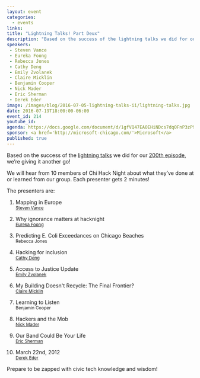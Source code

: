 ```yaml
---
layout: event
categories: 
  - events
links:
title: "Lightning Talks! Part Deux"
description: "Based on the success of the lightning talks we did for our 200th episode, we’re giving it another go! We will hear from 10 members of Chi Hack Night about what they’ve done at or learned from our group. Each presenter gets 2 minutes!"
speakers:
 - Steven Vance
 - Eureka Foong
 - Rebecca Jones
 - Cathy Deng
 - Emily Zvolanek
 - Claire Micklin
 - Benjamin Cooper
 - Nick Mader
 - Eric Sherman
 - Derek Eder
image: /images/blog/2016-07-05-lightning-talks-ii/lightning-talks.jpg
date: 2016-07-19T18:00:00-06:00
event_id: 214
youtube_id: 
agenda: https://docs.google.com/document/d/1gfVQ47EAOEHiNDcs7dqOFnP3zP94YaHSk4L4VFr3xow/edit#
sponsor: <a href='http://microsoft-chicago.com/'>Microsoft</a>
published: true
---
```


Based on the success of the [lightning talks](https://www.youtube.com/playlist?list=PL_dBjjdnIbKwKwVpubUbqnbCEDpRoCSeh) we did for our [200th episode](https://chihacknight.org/blog/2016/04/15/tales-from-200.html), we’re giving it another go!

We will hear from 10 members of Chi Hack Night about what they’ve done at or learned from our group. Each presenter gets 2 minutes!

The presenters are:

1. <p>Mapping in Europe<br /><small><a href='https://twitter.com/stevevance'>Steven Vance</a></small></p>
1. <p>Why ignorance matters at hacknight<br /><small><a href='https://twitter.com/eurekafoong'>Eureka Foong</a></small></p>
1. <p>Predicting E. Coli Exceedances on Chicago Beaches<br /><small>Rebecca Jones</small></p>
1. <p>Hacking for inclusion<br /><small><a href='http://twitter.com/cthydng'>Cathy Deng</a></small></p>
1. <p>Access to Justice Update<br /><small><a href='https://www.linkedin.com/in/emily-zvolanek-888b4224'>Emily Zvolanek</a></small></p>
1. <p>My Building Doesn't Recycle: The Final Frontier?<br /><small><a href='https://twitter.com/clairemicklin/'>Claire Micklin</a></small></p>
1. <p>Learning to Listen<br /><small>Benjamin Cooper</small></p>
1. <p>Hackers and the Mob<br /><small><a href='https://www.linkedin.com/in/nicholas-mader-56805746'>Nick Mader</a></small></p>
1. <p>Our Band Could Be Your Life<br /><small><a href='https://www.linkedin.com/in/easherma'>Eric Sherman</a></small></p>
1. <p>March 22nd, 2012<br /><small><a href='http://twitter.com/derekeder'>Derek Eder</a></small></p>

Prepare to be zapped with civic tech knowledge and wisdom!